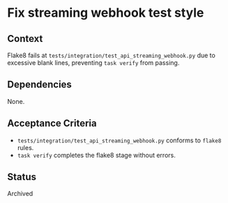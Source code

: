 # Fix streaming webhook test style

## Context
Flake8 fails at `tests/integration/test_api_streaming_webhook.py` due to excessive blank lines, preventing `task verify` from passing.

## Dependencies
None.

## Acceptance Criteria
- `tests/integration/test_api_streaming_webhook.py` conforms to `flake8` rules.
- `task verify` completes the flake8 stage without errors.

## Status
Archived
